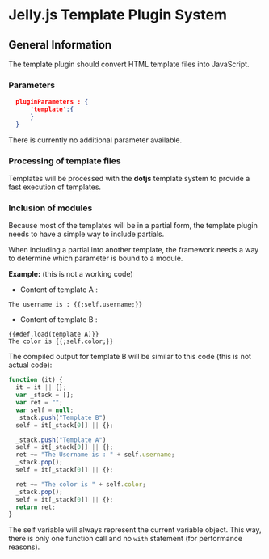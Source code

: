 # Jelly.js Template Plugin System

## General Information

The template plugin should convert HTML template files into JavaScript.

### Parameters

```json
  pluginParameters : {
      'template':{
      }
  }
```
There is currently no additional parameter available.

### Processing of template files

Templates will be processed with the **dotjs** template system to provide a fast execution of templates.

### Inclusion of modules

Because most of the templates will be in a partial form, the template plugin needs to have a  simple way to include partials.

When including a partial into another template, the framework needs a way to determine which parameter is bound to a module.

**Example:** (this is not a working code)

- Content of template A :

```
The username is : {{;self.username;}}
```
- Content of template B :

```
{{#def.load(template A)}}
The color is {{;self.color;}}
```

The compiled output for template B will be similar to this code (this is not actual code):

```javascript
function (it) {
  it = it || {};
  var _stack = [];
  var ret = "";
  var self = null;
  _stack.push("Template B")
  self = it[_stack[0]] || {};

  _stack.push("Template A")
  self = it[_stack[0]] || {};
  ret += "The Username is : " + self.username;
  _stack.pop();
  self = it[_stack[0]] || {};

  ret += "The color is " + self.color;
  _stack.pop();
  self = it[_stack[0]] || {}; 
  return ret;
}
```

The self variable will always represent the current variable object.
This way, there is only one function call and no ```with``` statement (for performance reasons).


